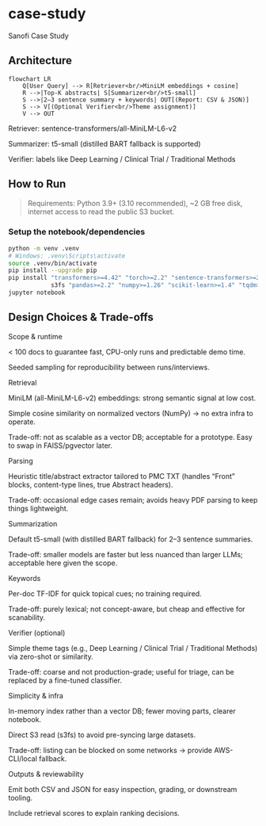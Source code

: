 # case-study
Sanofi Case Study

## Architecture

```mermaid
flowchart LR
    Q[User Query] --> R[Retriever<br/>MiniLM embeddings + cosine]
    R -->|Top-K abstracts| S[Summarizer<br/>t5-small]
    S -->|2–3 sentence summary + keywords| OUT[(Report: CSV & JSON)]
    S --> V[(Optional Verifier<br/>Theme assignment)]
    V --> OUT
```

Retriever: sentence-transformers/all-MiniLM-L6-v2

Summarizer: t5-small (distilled BART fallback is supported)

Verifier: labels like Deep Learning / Clinical Trial / Traditional Methods

##  How to Run

> Requirements: Python 3.9+ (3.10 recommended), ~2 GB free disk, internet access to read the public S3 bucket.

### Setup the notebook/dependencies
```bash
python -m venv .venv
# Windows: .venv\Scripts\activate
source .venv/bin/activate
pip install --upgrade pip
pip install "transformers>=4.42" "torch>=2.2" "sentence-transformers>=2.2" \
            s3fs "pandas>=2.2" "numpy>=1.26" "scikit-learn>=1.4" "tqdm>=4.66"
jupyter notebook
```

## Design Choices & Trade-offs

Scope & runtime

< 100 docs to guarantee fast, CPU-only runs and predictable demo time.

Seeded sampling for reproducibility between runs/interviews.

Retrieval

MiniLM (all-MiniLM-L6-v2) embeddings: strong semantic signal at low cost.

Simple cosine similarity on normalized vectors (NumPy) → no extra infra to operate.

Trade-off: not as scalable as a vector DB; acceptable for a prototype. Easy to swap in FAISS/pgvector later.

Parsing

Heuristic title/abstract extractor tailored to PMC TXT (handles “Front” blocks, content-type lines, true Abstract headers).

Trade-off: occasional edge cases remain; avoids heavy PDF parsing to keep things lightweight.

Summarization

Default t5-small (with distilled BART fallback) for 2–3 sentence summaries.

Trade-off: smaller models are faster but less nuanced than larger LLMs; acceptable here given the scope.

Keywords

Per-doc TF-IDF for quick topical cues; no training required.

Trade-off: purely lexical; not concept-aware, but cheap and effective for scanability.

Verifier (optional)

Simple theme tags (e.g., Deep Learning / Clinical Trial / Traditional Methods) via zero-shot or similarity.

Trade-off: coarse and not production-grade; useful for triage, can be replaced by a fine-tuned classifier.

Simplicity & infra

In-memory index rather than a vector DB; fewer moving parts, clearer notebook.

Direct S3 read (s3fs) to avoid pre-syncing large datasets.

Trade-off: listing can be blocked on some networks → provide AWS-CLI/local fallback.

Outputs & reviewability

Emit both CSV and JSON for easy inspection, grading, or downstream tooling.

Include retrieval scores to explain ranking decisions.
